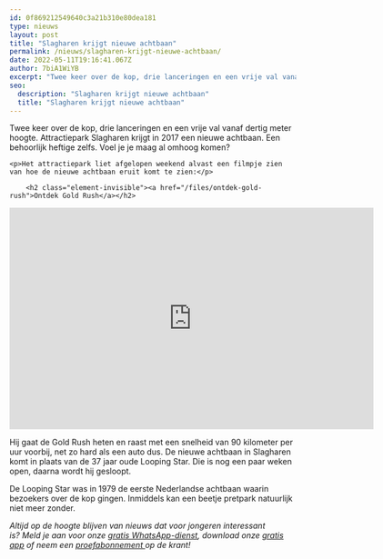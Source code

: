 ```yaml
---
id: 0f869212549640c3a21b310e80dea181
type: nieuws
layout: post
title: "Slagharen krijgt nieuwe achtbaan"
permalink: /nieuws/slagharen-krijgt-nieuwe-achtbaan/
date: 2022-05-11T19:16:41.067Z
author: 7biA1WiYB
excerpt: "Twee keer over de kop, drie lanceringen en een vrije val vanaf dertig meter hoogte. Attractiepark Slagharen krijgt in 2017 een nieuwe achtbaan. Een behoorlijk heftige zelfs. Voel je je maag al omhoog komen?  "
seo:
  description: "Slagharen krijgt nieuwe achtbaan"
  title: "Slagharen krijgt nieuwe achtbaan"
---
```

Twee keer over de kop, drie lanceringen en een vrije val vanaf dertig meter hoogte. Attractiepark Slagharen krijgt in 2017 een nieuwe achtbaan. Een behoorlijk heftige zelfs. Voel je je maag al omhoog komen?  

    <p>Het attractiepark liet afgelopen weekend alvast een filmpje zien van hoe de nieuwe achtbaan eruit komt te zien:</p>
<p><div class="media media-element-container media-default"><div id="file-21828" class="file file-video file-video-youtube">

        <h2 class="element-invisible"><a href="/files/ontdek-gold-rush">Ontdek Gold Rush</a></h2>
    
  
  <div class="content">
    <div class="media-youtube-video media-element file-default media-youtube-1">
  <iframe class="media-youtube-player" width="640" height="390" title="Ontdek Gold Rush" src="https://www.youtube.com/embed/AfDdFapULkk?wmode=opaque&controls=" name="Ontdek Gold Rush" frameborder="0" allowfullscreen="">Video van Ontdek Gold Rush</iframe>
</div>
  </div>

  
</div>
</div>
<p>Hij gaat de Gold Rush heten en raast met een snelheid van 90 kilometer per uur voorbij, net zo hard als een auto dus. De nieuwe achtbaan in Slagharen komt in plaats van de 37 jaar oude Looping Star. Die is nog een paar weken open, daarna wordt hij gesloopt.</p>
<p>De Looping Star was in 1979 de eerste Nederlandse achtbaan waarin bezoekers over de kop gingen. Inmiddels kan een beetje pretpark natuurlijk niet meer zonder.</p>
<p><em>Altijd op de hoogte blijven van nieuws dat voor jongeren interessant is? Meld je aan voor onze <a href="https://7dagen.netlify.app/whatsapp">gratis WhatsApp-dienst</a>, download onze <a href="https://7dagen.netlify.app/app">gratis app</a> of neem een <a href="https://abonneren.sevendays.nl/abonneren/abonnementen/ae/artikel">proefabonnement </a>op de krant!</em></p>  
